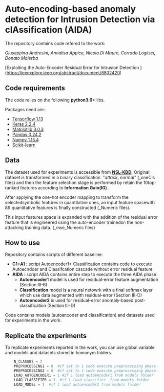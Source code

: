 # Auto-encoding-based anomaly detection for Intrusion Detection via clAssification (AIDA)

The repository contains code refered to the work:

_Giuseppina Andresini, Annalisa Appice, Nicola Di Mauro, Corrado Loglisci, Donato Malerba_

[Exploiting the Auto-Encoder Residual Error for Intrusion Detection ] (https://ieeexplore.ieee.org/abstract/document/8802420)


## Code requirements

The code relies on the following **python3.6+** libs.

Packages need are:
* [Tensorflow 1.13](https://www.tensorflow.org/) 
* [Keras 2.2.4](https://github.com/keras-team/keras) 
* [Matplotlib 3.0.3](https://matplotlib.org/)
* [Pandas 0.24.2](https://pandas.pydata.org/)
* [Numpy 1.15.4](https://www.numpy.org/)
* [Scikit-learn](https://scikit-learn.org/stable/)

## Data
The dataset used for experiments is accessible from [__NSL-KDD__](https://www.unb.ca/cic/datasets/nsl.html). Original dataset is transformed in a binary classification: "_attack_, _normal_" (_oneCls files) and then the  feature  selection  stage  is  performed  by  retain  the  10top-ranked  features  according  to  __Information  Gain(IG)__ .

After applying the one-hot encoder mapping to transform the selectedsymbolic features in quantitative ones, an input feature spacewith 89 quantitative features is finally constructed (_Numeric files).

This input features  space  is  expanded  with  the  addition  of  the  residual error feature that is engineered using the auto-encoder trainedon the non-attacking training data. (_mse_Numeric files)

## How to use
Repository contains scripts of different baseline:
* __C1+A1__ : script Autoencoder1+ Classification contains code to execute Autoecndoer and Classifcation cascade without error residual feature
* __AIDA__ : script AIDA contains entire step to execute the three AIDA phase: 
  * __Autoencoder1__ model is used for residual-error feature augmentation (Section III-B)
  * __Classification__ model is a neural netowrk with a final softmax layer which use data augmented with residual-error (Section     III-D)
  * __Autoencoder2__ is used for residual-error anomaly-based post-classification (Section III-D)
  
 Code contains models (autoencoder and classification) and datasets used for experiments in the work.
 
  

## Replicate the experiments

To replicate experiments reported in the work, you can use global variable and models and datasets stored in homonym folders.


```python
    N_CLASSES = 2
    PREPROCESSING1 = 0  #if set to 1 code execute preprocessing phase ( categorical to numeric, one-hot encode, standard scale) on original date
    PREPROCESSING2 = 0  #if set to 1 code execute preprocessing phase ( categorical to numeric, one-hot encode, standard scale) on data augmented
    LOAD_AUTOENCODER1 = 1 #if 1 load autoencoder1 from models folder
    LOAD_CLASSIFIER = 1  #if 1 load classifier  from models folder
    LOAD_MODEL = 1  #if 1 load autoencoder2 from models folder
```


